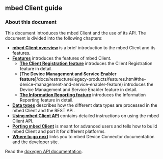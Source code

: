 ## mbed Client guide

### About this document

This document introduces the mbed Client and the use of its API. The document is divided into the following chapters:

- [**mbed Client overview**](/docs/restructure/legacy-products/mbed-client-overview.html) is a brief introduction to the mbed Client and its features.
- [**Features**](/docs/restructure/legacy-products/features.html) introduces the features of mbed Client.
  - [**The Client Registration feature**](/docs/restructure/legacy-products/features.html#the-client-registration-feature) introduces the Client Registration feature in detail.
  - [**The Device Management and Service Enabler feature**]/docs/restructure/legacy-products/features.html#the-device-management-and-service-enabler-feature) introduces the Device Management and Service Enabler feature in detail.
  - [**The Information Reporting feature**](/docs/restructure/legacy-products/features.html#the-information-reporting-feature) introduces the Information Reporting feature in detail.
- [**Data types**](/docs/restructure/legacy-products/data-types.html) describes how the different data types are processed in the mbed Client and the REST API.
- [**Using mbed Client API**](/docs/restructure/legacy-products/using-mbed-client-api.html) contains detailed instructions on using the mbed Client API.
- [**Porting mbed Client**](/docs/restructure/legacy-products/mbed-client-structure-and-build-process.html) is meant for advanced users and tells how to build mbed Client and port it for different platforms.
- [**Where to go next**](/docs/restructure/legacy-products/where-to-go-next.html) links you to mbed Device Connector documentation and the developer site.

Read the [doxygen API documentation](/docs/v1.2/mbed-client/index.html).


